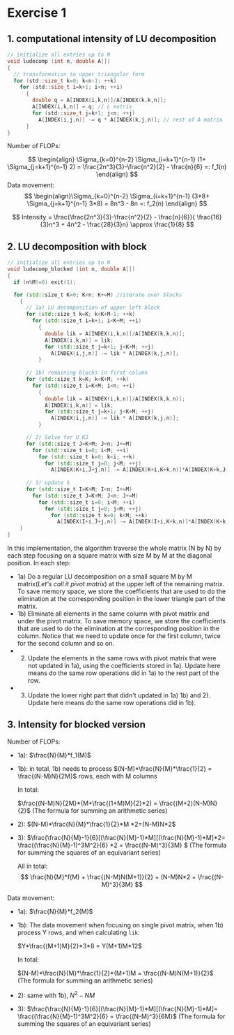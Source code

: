 # Exercise 1

## 1. computational intensity of LU decomposition

```c
// initialize all entries up to N
void ludecomp (int n, double A[])
{
  // transformation to upper triangular form
  for (std::size_t k=0; k<n-1; ++k)
    for (std::size_t i=k+1; i<n; ++i)
      {
        double q = A[INDEX(i,k,n)]/A[INDEX(k,k,n)];
        A[INDEX(i,k,n)] = q; // L matrix
        for (std::size_t j=k+1; j<n; ++j)
          A[INDEX(i,j,n)] -= q * A[INDEX(k,j,n)]; // rest of A matrix
      }
}

```

Number of FLOPs: 

$$
\begin{align}
\Sigma_{k=0}^{n-2} \Sigma_{i=k+1}^{n-1} (1+ \Sigma_{j=k+1}^{n-1} 2) = \frac{2n^3}{3}-\frac{n^2}{2} - \frac{n}{6} =: f_1(n)
\end{align}
$$
Data movement:
$$
\begin{align}\Sigma_{k=0}^{n-2} \Sigma_{i=k+1}^{n-1} (3*8+ \Sigma_{j=k+1}^{n-1} 3*8) =  8n^3 - 8n  =: f_2(n)
\end{align}
$$

$$
Intensity = \frac{\frac{2n^3}{3}-\frac{n^2}{2} - \frac{n}{6}}{ \frac{16}{3}n^3 + 4n^2 - \frac{28}{3}n} \approx \frac{1}{8}
$$

## 2. LU decomposition with block

   ```c++
   // initialize all entries up to N
   void ludecomp_blocked (int n, double A[])
   {
     if (n%M!=0) exit(1);
   
     for (std::size_t K=0; K<n; K+=M) //iterate over blocks
       {
         // 1a) LU decomposition of upper left block
         for (std::size_t k=K; k<K+M-1; ++k)
           for (std::size_t i=k+1; i<K+M; ++i)
             {
               double lik = A[INDEX(i,k,n)]/A[INDEX(k,k,n)];
               A[INDEX(i,k,n)] = lik;
               for (std::size_t j=k+1; j<K+M; ++j)
                 A[INDEX(i,j,n)] -= lik * A[INDEX(k,j,n)];
             }
         
         // 1b) remaining blocks in first column 
         for (std::size_t k=K; k<K+M; ++k)
           for (std::size_t i=K+M; i<n; ++i)
             {
               double lik = A[INDEX(i,k,n)]/A[INDEX(k,k,n)];
               A[INDEX(i,k,n)] = lik;
               for (std::size_t j=k+1; j<K+M; ++j)
                 A[INDEX(i,j,n)] -= lik * A[INDEX(k,j,n)];
             }
   
         // 2) Solve for U_KJ
         for (std::size_t J=K+M; J<n; J+=M)
           for (std::size_t i=0; i<M; ++i)
             for (std::size_t k=0; k<i; ++k)
               for (std::size_t j=0; j<M; ++j)
                 A[INDEX(K+i,J+j,n)] -= A[INDEX(K+i,K+k,n)]*A[INDEX(K+k,J+j,n)];
                   
         // 3) update S
         for (std::size_t I=K+M; I<n; I+=M)
           for (std::size_t J=K+M; J<n; J+=M)
             for (std::size_t i=0; i<M; ++i)
               for (std::size_t j=0; j<M; ++j)
                 for (std::size_t k=0; k<M; ++k)
                   A[INDEX(I+i,J+j,n)] -= A[INDEX(I+i,K+k,n)]*A[INDEX(K+k,J+j,n)];
       }
   }
   ```

   In this implementation, the algorithm traverse the whole matrix (N by N) by each step focusing on a square matrix with size M by M at the diagonal position. In each step:

   - 1a) Do a regular LU decomposition on a small square M by M matrix(*Let's call it pivot matrix*) at the upper left of the remaining matrix. To save memory space, we store the coefficients that are used to do the elimination at the corresponding position in the lower triangle part of the matrix.
   - 1b) Eliminate all elements in the same column with pivot matrix and under the pivot matrix. To save memory space, we store the coefficients that are used to do the elimination at the corresponding position in the column. Notice that we need to update once for the first column, twice for the second column and so on.
   - 2) Update the elements in the same rows with pivot matrix that were not updated in 1a), using the coefficients stored in 1a). Update here means do the same row operations did in 1a) to the rest part of the row.
   - 3) Update the lower right part that didn't updated in 1a) 1b) and 2). Update here means do the same row operations did in 1b).

## 3. Intensity for blocked version

   Number of FLOPs:

- 1a): $\frac{N}{M}*f_1(M)$

- 1b): in total, 1b) needs to process $(N-M)*\frac{N}{M}*\frac{1}{2} = \frac{(N-M)N}{2M}$ rows, each with M columns

    In total:

    $\frac{(N-M)N}{2M}*(M+\frac{(1+M)M}{2}*2) = \frac{(M+2)(N-M)N}{2}$ (The   formula for summing an arithmetic series)

- 2): $(N-M)*\frac{N}{M}*\frac{1}{2}*M *2=(N-M)N*2$ 

- 3): $\frac{\frac{N}{M}-1}{6}[(\frac{N}{M}-1)*M][(\frac{N}{M}-1)*M]*2= \frac{(\frac{N}{M}-1)^3M^2}{6} *2 = \frac{(N-M)^3}{3M} $ (The formula for summing the squares of an equivariant series)

    All in total:
    $$
    \frac{N}{M}*f(M) + \frac{(N-M)N(M+1)}{2} + (N-M)N*2 + \frac{(N-M)^3}{3M}
    $$
    

Data movement:

- 1a): $\frac{N}{M}*f_2(M)$

- 1b): The data movement when focusing on single pivot matrix, when 1b) process Y rows, and when calculating `lik`:

    $Y*\frac{(M+1)M}{2}*3*8 = Y(M+1)M*12$

    In total:

    $(N-M)*\frac{N}{M}*\frac{1}{2}*(M+1)M = \frac{(N-M)N(M+1)}{2}$ (The   formula for summing an arithmetic series)

- 2): same with 1b), $N^2-NM$ 

- 3): $\frac{\frac{N}{M}-1}{6}[(\frac{N}{M}-1)*M][(\frac{N}{M}-1)*M]= \frac{(\frac{N}{M}-1)^3M^2}{6} = \frac{(N-M)^3}{6M}$ (The formula for summing the squares of an equivariant series)